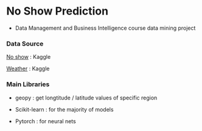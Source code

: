 # No Show Prediction
- Data Management and Business Intelligence course data mining project

### Data Source
[No show](https://www.kaggle.com/joniarroba/noshowappointments) : Kaggle

[Weather](https://www.kaggle.com/PROPPG-PPG/hourly-weather-surface-brazil-southeast-region) : Kaggle

### Main Libraries 

- geopy : get longtitude / latitude values of specific region

- Scikit-learn : for the majority of models

- Pytorch : for neural nets
